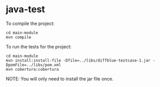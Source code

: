 # java-test

To compile the project:
```
cd main-module
mvn compile
```

To run the tests for the project:
```
cd main-module
mvn install:install-file -Dfile=../libs/diffblue-testcase-1.jar -DpomFile=../libs/pom.xml 
mvn cobertura:cobertura
```
NOTE: You will only need to install the jar file once.
